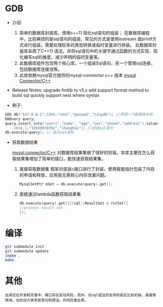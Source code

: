 # GDB

* 介绍:
   1. 简单的数据库封装库，使用c++11 简化sql语句的组装； 在数据库编程中，比较麻烦的是sql语句的组装，常见的方式是使用iostream 或printf方式进行组装，需要处理较多的类型转换或临时变量进行拼装。
     此数据库封装库采用了C++11 语法，并将sql语句中的关键字通过函数的方式实现，简化编写sql的难度，减少声明的临时变量等。 
   2. 此数据库组件包含两个核心库，一个组装Sql语句，另一个管理sql连接，包括数据库连接池等。
   3. 此库依赖mysql官方提供的mysql-connector c++ 版本  [mysql Connector/C++](https://dev.mysql.com/downloads/connector/cpp/)

* Release Notes:
    upgrade fmtlib to v5.x
    add support format method to build sql quickly 
    support nest where syntax 



* 例子: 


```cpp
GDb db("127.0.0.1",3306,"root","passwd","tinydb"); //声明一个数据库实例
DBQuery query; 
query.insert_into("users","name", "age","sex","phone","address").values( name.c_str() ,
    20+i,1,"18930878762","shanghai"); //组装sql语句
db.execute(query); // 执行sql语句
```

* 获取数据结果

    [mysql connector/C++](https://dev.mysql.com/downloads/connector/cpp/)   对数据库结果集做了很好的封装。本库主要在怎么获取结果集增加了简单的接口，能快速获取结果集。 

    1. 直接获取数据集 
        框架对底层c接口进行了封装，使用智能指针包装了内存的申请和释放，应用层无需担心内存泄漏问题。 

        ```cpp
        MysqlSetPtr mSet = db.execute(query).get(); 
        ```

    2. 直接通过lambda函数获取结果集
        ```cpp
        db.execute(query).get([](sql::ResultSet & rstSet){ 
        //process result set 
        }); 
        ```


# 编译

```bash
git submodule init
git submodule update
cmake .
make
```

# 其他
    此库还在开发和完善中，接口存在变动风险，另外，对sql语法的支持目前还比较初级，请谨慎使用，也欢迎大家多提意见和想法。共同完善此库。 
